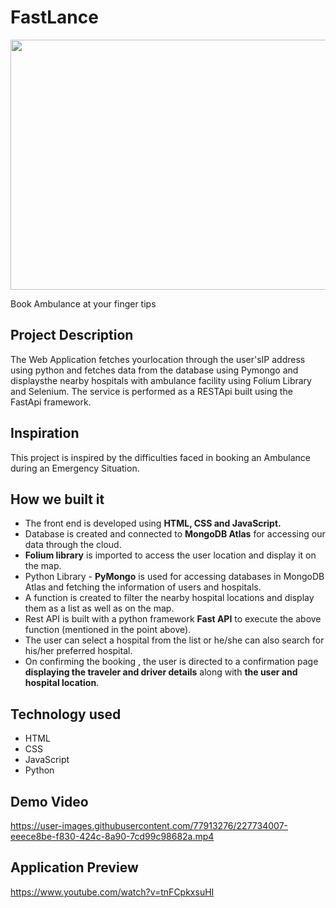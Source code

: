 # FastLance
<p>
  <img height="400px" width="700px" src="https://user-images.githubusercontent.com/77913276/227733832-78b4be8e-00ae-43f2-9ad9-ccaf943c8553.jpg">
</p>

Book Ambulance at your finger tips

## Project Description
The Web Application fetches yourlocation through the user'sIP address using python and fetches data from the database using Pymongo and displaysthe nearby hospitals with ambulance facility using Folium Library and Selenium. The service is performed as a RESTApi built using the FastApi framework.

## Inspiration
This project is inspired by the difficulties faced in booking an Ambulance during an Emergency Situation.

## How we built it
- The front end is developed using **HTML, CSS and JavaScript.**
- Database is created and connected to **MongoDB Atlas** for accessing our data through the cloud.
- **Folium library** is imported to access  the user location and display it on the map.
- Python Library - **PyMongo** is used for accessing databases in MongoDB Atlas and fetching the information of users and hospitals.
- A function is created to filter the nearby hospital locations and display them as a list as well as on the map.
- Rest API is built with a python framework **Fast API** to execute the above function (mentioned in the point above).
- The user can select a hospital from the list or he/she can also search for his/her preferred hospital.
- On confirming the booking , the user is directed to a confirmation page **displaying the traveler and driver details** along with **the user and hospital location**.
  
## Technology used
* HTML
* CSS
* JavaScript
* Python

## Demo Video


https://user-images.githubusercontent.com/77913276/227734007-eeece8be-f830-424c-8a90-7cd99c98682a.mp4




## Application Preview
https://www.youtube.com/watch?v=tnFCpkxsuHI
